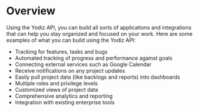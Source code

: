 # Overview

Using the Yodiz API, you can build all sorts of applications and integrations
that can help you stay organized and focused on your work. Here are some
examples of what you can build using the Yodiz API:

- Tracking for features, tasks and bugs
- Automated tracking of progress and performance against goals
- Connecting external services such as Google Calendar
- Receive notifications on any project updates
- Easily pull project data (like backlogs and reports) into dashboards
- Multiple roles and privilege levels
- Customized views of project data
- Comprehensive analytics and reporting
- Integration with existing enterprise tools

